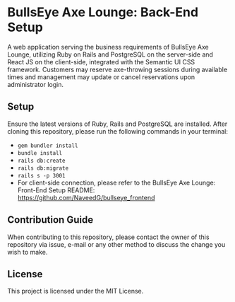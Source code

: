 # BullsEye Axe Lounge: Back-End Setup

A web application serving the business requirements of BullsEye Axe Lounge, utilizing Ruby on Rails and PostgreSQL on the server-side and React JS on the client-side, integrated with the Semantic UI CSS framework. Customers may reserve axe-throwing sessions during available times and management may update or cancel reservations upon administrator login.

## Setup

Ensure the latest versions of Ruby, Rails and PostgreSQL are installed. After cloning this repository, please run the following commands in your terminal:

* ```gem bundler install```
* ```bundle install```
* ```rails db:create```
* ```rails db:migrate```
* ```rails s -p 3001```
* For client-side connection, please refer to the BullsEye Axe Lounge: Front-End Setup README: https://github.com/NaveedG/bullseye_frontend

## Contribution Guide

When contributing to this repository, please contact the owner of this repository via issue, e-mail or any other method to discuss the change you wish to make.

## License

This project is licensed under the MIT License.